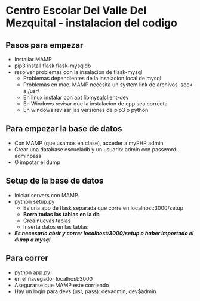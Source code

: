 # Centro Escolar Del Valle Del Mezquital - instalacion del codigo


## Pasos para empezar

- Installar MAMP
- pip3 install flask flask-mysqldb
- resolver problemas con la insalacion de flask-mysql
    - Problemas dependientes de la insalacion local de mysql.
    - Problemas en mac. MAMP necesita un system link de archivos .sock a /usr/
    - En linux instalar con apt libmysqlclient-dev
    - En Windows revisar que la instalacion de cpp sea correcta
    - En windows revisar las versiones de pip3 o python


## Para empezar la base de datos

- Con MAMP (que usamos en clase), acceder a myPHP admin
- Crear una database escueladb y un usuario: admin con password: adminpass 
- O impotar el dump

## Setup de la base de datos
- Iniciar servers con MAMP.
- python setup.py
    - Es una app de flask separada que corre en localhost:3000/setup
    - **Borra todas las tablas en la db**
    - Crea nuevas tablas
    - Inserta datos en las tablas
- ***Es necesario abrir y correr localhost:3000/setup o haber importado el dump a mysql***
## Para correr

- python app.py
- en el navegador localhost:3000
- Asegurarse que MAMP este corriendo
- Hay un login para devs (usr, pass): devadmin, dev$admin

